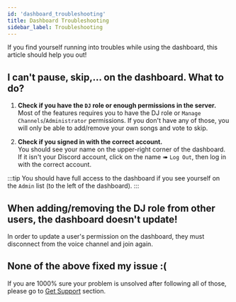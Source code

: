 ```yaml
---
id: 'dashboard_troubleshooting'
title: Dashboard Troubleshooting
sidebar_label: Troubleshooting
---
```

If you find yourself running into troubles while using the dashboard, this article should help you out!

## I can't pause, skip,... on the dashboard. What to do?
1. **Check if you have the `DJ` role or enough permissions in the server.** <br/>
Most of the features requires you to have the DJ role or `Manage Channels`/`Administrator` permissions. If you don't have any of those, you will only be able to add/remove your own songs and vote to skip.

2. **Check if you signed in with the correct account.** <br/>
You should see your name on the upper-right corner of the dashboard. If it isn't your Discord account, click on the name ➠ `Log Out`, then log in with the correct account.


:::tip
You should have full access to the dashboard if you see yourself on the `Admin` list (to the left of the dashboard).
:::

## When adding/removing the DJ role from other users, the dashboard doesn't update!
In order to update a user's permission on the dashboard, they must disconnect from the voice channel and join again.

## None of the above fixed my issue :(
If you are 1000% sure your problem is unsolved after following all of those, please go to [Get Support](/get_support) section.

